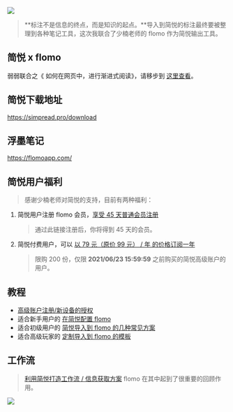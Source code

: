 

![](https://z3.ax1x.com/2021/06/22/Rec929.png)

> **标注不是信息的终点，而是知识的起点。**导入到简悦的标注最终要被整理到各种笔记工具，这次我联合了少楠老师的 flomo 作为简悦输出工具。

## 简悦 x flomo

弱弱联合之《 如何在网页中，进行渐进式阅读》，请移步到 [这里查看](simpreadxflomo)。

## 简悦下载地址

https://simpread.pro/download

## 浮墨笔记

https://flomoapp.com/

## 简悦用户福利

> 感谢少楠老师对简悦的支持，目前有两种福利：

1. 简悦用户注册 flomo 会员，[享受 45 天普通会员注册](https://flomoapp.com/register2/?Mjk4Njk)

   > 通过此链接注册后，你将得到 45 天的会员。

2. 简悦付费用户，可以 [以 79 元（原价 99 元） / 年 的价格订阅一年](https://simpread.pro/reg_flomo)

   > 限购 200 份，仅限 **2021/06/23 15:59:59** 之前购买的简悦高级账户的用户。

## 教程

- [高级账户注册/新设备的授权](https://github.com/Kenshin/simpread/discussions/1577)
- 适合新手用户的 [在简悦配置 flomo](https://help.flomoapp.com/advance/extension/simpread)
- 适合初级用户的 [简悦导入到 flomo 的几种常见方案](https://github.com/Kenshin/simpread/discussions/2150)
- 适合高级玩家的 [定制导入到 flomo 的模板](https://github.com/Kenshin/simpread/discussions/2275)

## 工作流

> [利用简悦打造工作流 / 信息获取方案](https://zhuanlan.zhihu.com/p/382129740) flomo 在其中起到了很重要的回顾作用。

![](https://z3.ax1x.com/2021/06/19/RP84VH.png)